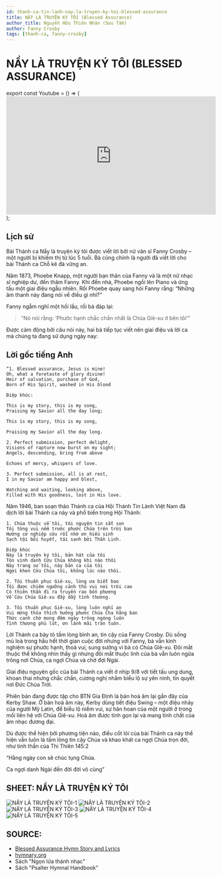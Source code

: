 ```yaml
---
id: thanh-ca-tin-lanh-nay-la-truyen-ky-toi-blessed-assurance
title: NẦY LÀ TRUYỆN KÝ TÔI (Blessed Assurance)
author_title: Nguyễn Hữu Thiên Nhân (Sưu Tầm)
author: Fanny Crosby
tags: [thanh-ca, fanny-crosby]
---
```


# NẦY LÀ TRUYỆN KÝ TÔI (BLESSED ASSURANCE)


export const Youtube = () => (<iframe width="560" height="315" src="https://www.youtube.com/embed/SVC89_u2hyM" frameborder="0" allow="accelerometer; autoplay; encrypted-media; gyroscope; picture-in-picture" allowfullscreen></iframe>);

<Youtube/>

## Lịch sử

Bài Thánh ca Nầy là truyện ký tôi  được viết lời bởi nữ văn sĩ Fanny Crosby – một người bị khiếm thị từ lúc 5 tuổi. Bà cũng chính là người đã viết lời cho bài Thánh ca Chỗ kẽ đá vững an. 

Năm 1873, Phoebe Knapp, một người bạn thân của Fanny và là một nữ nhạc sĩ nghiệp dư, đến thăm Fanny. Khi đến nhà, Phoebe ngồi lên Piano và ứng tấu một giai điệu ngẫu nhiên. Rồi Phoebe quay sang hỏi Fanny rằng: “Những âm thanh này đang nói về điều gì nhỉ?”  

Fanny ngẫm nghĩ một hồi lầu, rồi bà đáp lại: 
> “Nó nói rằng: ‘Phước hạnh chắc chắn nhất là Chúa Giê-xu ở bên tôi’” 

Được cảm động bởi câu nói này, hai bà tiếp tục viết nên giai điệu và lời ca mà chúng ta đang sử dụng ngày nay: 

## Lời gốc tiếng Anh
```
“1. Blessed assurance, Jesus is mine! 
Oh, what a foretaste of glory divine! 
Heir of salvation, purchase of God, 
Born of His Spirit, washed in His blood 

Điệp khúc:

This is my story, this is my song, 
Praising my Savior all the day long; 

This is my story, this is my song, 

Praising my Savior all the day long. 

2. Perfect submission, perfect delight, 
Visions of rapture now burst on my sight; 
Angels, descending, bring from above 

Echoes of mercy, whispers of love. 

3. Perfect submission, all is at rest, 
I in my Savior am happy and blest, 

Watching and waiting, looking above, 
Filled with His goodness, lost in His love. 
```

Năm 1946, ban soạn thảo Thánh ca của Hội Thánh Tin Lành Việt Nam đã dịch lời bài Thánh ca này và phổ biến trong Hội Thánh: 

```
1. Chúa thuộc về tôi, tôi nguyện tin sắt son 
Tôi từng vui nếm trước phước Chúa trên trời ban 
Hưởng cơ nghiệp cứu rỗi nhờ ơn hiếu sinh 
Sạch tội bởi huyết, tái sanh bởi Thần Linh. 

Điệp khúc 
Này là truyện ký tôi, bản hát của tôi 
Tôn vinh danh Cứu Chúa không khi nào thôi 
Này trang sử tôi, này bản ca của tôi 
Ngợi khen Cứu Chúa tôi, không lúc nào thôi. 

2. Tôi thuần phục Giê-xu, lòng ưa biết bao 
Tôi được chiêm ngưỡng cảnh thú vui nơi trời cao 
Có thiên thần đi ra truyền rao bốn phương 
Về Cứu Chúa Giê-xu đầy dẫy tình thương. 

3. Tôi thuần phục Giê-xu, lòng luôn nghỉ an 
Vui mừng thỏa thích hưởng phước Chúa Cha hằng ban 
Thức canh chờ mong đêm ngày trông ngóng luôn 
Tình thương phủ lút, ơn lành mãi tràn tuôn. 
```
 

Lời Thánh ca bày tỏ tấm lòng bình an, tin cậy của Fanny Crosby. Dù sống mù loà trong hầu hết thời gian cuộc đời nhưng với Fanny, bà vẫn kinh nghiệm sự phước hạnh, thoả vui, sung sướng vì bà có Chúa Giê-xu. Đôi mắt thuộc thể không nhìn thấy gì nhưng đôi mắt thuộc linh của bà vẫn luôn ngửa trông nơi Chúa, ca ngợi Chúa và chờ đợi Ngài. 

 

Giai điệu nguyên gốc của bài Thánh ca viết ở nhịp 9/8 với tiết tấu ung dung, khoan thai nhưng chắc chắn, cương nghị nhằm biểu lộ sự yên ninh, tin quyết nơi Đức Chúa Trời. 

Phiên bản đang được tập cho BTN Gia Định là bản hoà âm lại gần đây của Kerby Shaw. Ở bản hoà âm này, Kerby dùng tiết điệu Swing – một điệu nhảy của người Mỹ Latin, để biểu lộ niềm vui, sự hân hoan của một người ở trong mối liên hệ với Chúa Giê-xu. Hoà âm được tinh gọn lại và mang tính chất của âm nhạc đương đại. 

 

Dù được thể hiện bởi phương tiện nào, điều cốt lõi của bài Thánh ca này thể hiện vẫn luôn là tấm lòng tin cậy Chúa và khao khát ca ngợi Chúa trọn đời, như tinh thần của Thi Thiên 145:2 

“Hằng ngày con sẽ chúc tụng Chúa. 

Ca ngợi danh Ngài đến đời đời vô cùng” 

## SHEET: NẦY LÀ TRUYỆN KÝ TÔI

![NẦY LÀ TRUYỆN KÝ TÔI-1](https://i.imgur.com/fRZEOuz.jpg)
![NẦY LÀ TRUYỆN KÝ TÔI-2](https://i.imgur.com/LVmT60C.jpg)
![NẦY LÀ TRUYỆN KÝ TÔI-3](https://i.imgur.com/S7ayGKb.jpg)
![NẦY LÀ TRUYỆN KÝ TÔI-4](https://i.imgur.com/q9pLrRw.jpg)
![NẦY LÀ TRUYỆN KÝ TÔI-5](https://i.imgur.com/XoOyxdY.jpg)


## SOURCE:
* [Blessed Assurance Hymn Story and Lyrics](https://www.christianmusicandhymns.com/2016/08/blessed-assurance.html?m=1)
* [hymnary.org](https://hymnary.org/text/blessed_assurance_jesus_is_mine)
* Sách "Ngọn lửa thánh nhạc"
* Sách "Psalter Hymnal Handbook"
